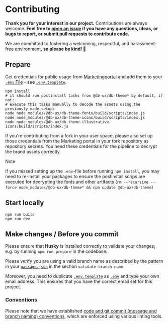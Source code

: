 # Contributing

**Thank you for your interest in our project.** Contributions are always welcome. **Feel free to [open an issue](https://github.com/db-ux-design-system/core-web/issues/new) if you have any questions, ideas, or bugs to report, or submit pull requests to contribute code.**

We are committed to fostering a welcoming, respectful, and harassment-free environment, **so please be kind! 💖**

## Prepare

Get credentials for public usage from [Marketingportal](https://marketingportal.extranet.deutschebahn.com/marketingportal/Design-Anwendungen/db-ux-design-system/resources/db-theme) and add them to your [`.env` File](./.env) - see [`.env.template`](./.env.template).

```shell
npm install
# it should run postinstall tasks from @db-ux/db-theme* by default, if not:
# execute this tasks manually to decode the assets using the previously made setup:
node node_modules/@db-ux/db-theme-fonts/build/scripts/index.js
node node_modules/@db-ux/db-theme-icons/build/scripts/index.js
node node_modules/@db-ux/db-theme-illustrative-icons/build/scripts/index.js
```

If you're contributing from a fork in your user space, please also set up those credentials from the Marketing portal in your fork repository as repository secrets. You need these credentials for the pipeline to decrypt the brand assets correctly.

> [!NOTE]
> If you missed setting up the `.env`-file before running `npm install`, you may need to re-install your packages to ensure the postinstall scrips are executed for decrypting the fonts and other artifacts (`rm --recursive --force node_modules/@db-ux/db-theme* && npm update @db-ux/db-theme`)

## Start locally

```shell
npm run build
npm run dev
```

## Make changes / Before you commit

Please ensure that **Husky** is installed correctly to validate your changes, e.g. by running `npm run prepare` in the codebase.

Please verify you are using a valid branch name as described by the pattern in your [`package.json`](./package.json) in the section `validate-branch-name`.

Moreover, you need to duplicate [`.env.template`](./.env.template) as [`.env`](./.env) and type your own email address. This ensures that you have the correct email set for this project.

### Conventions

Please note that we have established [code and git commit (message and branch naming) conventions](docs/conventions.md), which are enforced using various linting tools.

